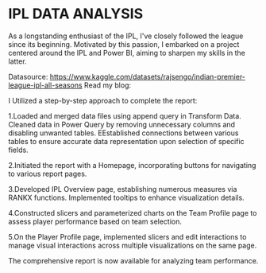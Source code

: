# IPL DATA ANALYSIS

As a longstanding enthusiast of the IPL, I've closely followed the league since its beginning. Motivated by this passion, I embarked on a project centered around the IPL and Power BI, aiming to sharpen my skills in the latter.

Datasource: https://www.kaggle.com/datasets/rajsengo/indian-premier-league-ipl-all-seasons
Read my blog: 

I Utilized a step-by-step approach to complete the report:

1.Loaded and merged data files using append query in Transform Data. Cleaned data in Power Query by removing unnecessary columns and disabling unwanted tables. EEstablished connections between various tables to ensure accurate data representation upon selection of specific fields.

2.Initiated the report with a Homepage, incorporating buttons for navigating to various report pages.

3.Developed IPL Overview page, establishing numerous measures via RANKX functions. Implemented tooltips to enhance visualization details.

4.Constructed slicers and parameterized charts on the Team Profile page to assess player performance based on team selection.

5.On the Player Profile page, implemented slicers and edit interactions to manage visual interactions across multiple visualizations on the same page.

The comprehensive report is now available for analyzing team performance.

